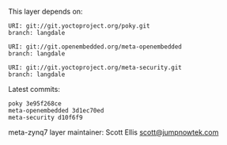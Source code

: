 This layer depends on:

    URI: git://git.yoctoproject.org/poky.git
    branch: langdale

    URI: git://git.openembedded.org/meta-openembedded
    branch: langdale

    URI: git://git.yoctoproject.org/meta-security.git
    branch: langdale

Latest commits:

    poky 3e95f268ce
    meta-openembedded 3d1ec70ed
    meta-security d10f6f9

meta-zynq7 layer maintainer: Scott Ellis <scott@jumpnowtek.com>

